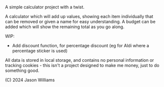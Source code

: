 A simple calculator project with a twist.

A calculator which will add up values, showing each item individually that can be removed or given a name for easy understanding.  A budget can be added which will show the remaining total as you go along.

WIP:
  - Add discount function, for percentage discount (eg for Aldi where a percentage sticker is used)

All data is stored in local storage, and contains no personal information or tracking cookies - this isn't a project designed to make me money, just to do something good.

(C) 2024 Jason Williams
